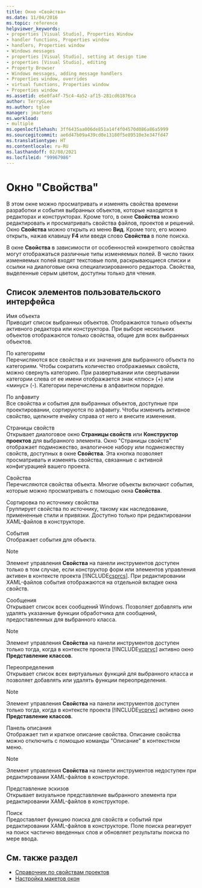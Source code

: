 ```yaml
---
title: Окно «Свойства»
ms.date: 11/04/2016
ms.topic: reference
helpviewer_keywords:
- properties [Visual Studio], Properties Window
- handler functions, Properties window
- handlers, Properties window
- Windows messages
- properties [Visual Studio], setting at design time
- properties [Visual Studio], editing
- Property Browser
- Windows messages, adding message handlers
- Properties window, overrides
- virtual functions, Properties window
- Properties window
ms.assetid: e6e0fa4f-75c4-4a52-af15-281cd61876ca
author: TerryGLee
ms.author: tglee
manager: jmartens
ms.workload:
- multiple
ms.openlocfilehash: 3ff6435aa006de851a14f4f04570d086a86a5999
ms.sourcegitcommit: ae6d47b09a439cd0e13180f5e89510e3e347fd47
ms.translationtype: HT
ms.contentlocale: ru-RU
ms.lasthandoff: 02/08/2021
ms.locfileid: "99967986"
---
```

# <a name="properties-window"></a>Окно "Свойства"

В этом окне можно просматривать и изменять свойства времени разработки и события выбранных объектов, которые находятся в редакторах и конструкторах. Кроме того, в окне **Свойства** можно редактировать и просматривать свойства файлов, проектов и решений. Окно **Свойства** можно открыть из меню **Вид**. Кроме того, его можно открыть, нажав клавишу **F4** или введя слово **Свойства** в поле поиска.

В окне **Свойства** в зависимости от особенностей конкретного свойства могут отображаться различные типы изменяемых полей. В число таких изменяемых полей входят текстовые поля, раскрывающиеся списки и ссылки на диалоговые окна специализированного редактора. Свойства, выделенные серым цветом, доступны только для чтения.

## <a name="uielement-list"></a>Список элементов пользовательского интерфейса

Имя объекта\
Приводит список выбранных объектов. Отображаются только объекты активного редактора или конструктора. При выборе нескольких объектов отображаются только свойства, общие для всех выбранных объектов.

По категориям\
Перечисляются все свойства и их значения для выбранного объекта по категориям. Чтобы сократить количество отображаемых свойств, можно свернуть категорию. При развертывании или свертывании категории слева от ее имени отображается знак «плюс» (+) или «минус» (-). Категории перечислены в алфавитном порядке.

По алфавиту\
Все свойства и события для выбранных объектов, доступные при проектировании, сортируются по алфавиту. Чтобы изменить активное свойство, щелкните ячейку справа от него и внесите изменения.

Страницы свойств\
Открывает диалоговое окно **Страницы свойств** или **Конструктор проектов** для выбранного элемента. Окно "Страницы свойств" отображает подмножество, аналогичное набору или подмножеству свойств, доступных в окне **Свойства**. Эта кнопка позволяет просматривать и изменять свойства, связанные с активной конфигурацией вашего проекта.

Свойства\
Перечисляются свойства объекта. Многие объекты включают события, которые можно просматривать с помощью окна **Свойства**.

Сортировка по источнику свойства\
Группирует свойства по источнику, такому как наследование, примененные стили и привязки. Доступно только при редактировании XAML-файлов в конструкторе.

События\
Отображает события для объекта.

> [!NOTE]
> Элемент управления **Свойства** на панели инструментов доступен только в том случае, если конструктор форм или элементов управления активен в контексте проекта [!INCLUDE[csprcs](../../data-tools/includes/csprcs_md.md)]. При редактировании XAML-файлов события отображаются на отдельной вкладке окна свойств.

Сообщения\
Открывает список всех сообщений Windows. Позволяет добавлять или удалять указанные функции обработчика для сообщений, предоставленных для выбранного класса.

> [!NOTE]
> Элемент управления **Свойства** на панели инструментов доступен только тогда, когда в контексте проекта [!INCLUDE[vcprvc](../../code-quality/includes/vcprvc_md.md)] активно окно **Представление классов**.

Переопределения\
Открывает список всех виртуальных функций для выбранного класса и позволяет добавлять или удалять функции переопределения.

> [!NOTE]
> Элемент управления **Свойства** на панели инструментов доступен только тогда, когда в контексте проекта [!INCLUDE[vcprvc](../../code-quality/includes/vcprvc_md.md)] активно окно **Представление классов**.

Панель описания\
Отображает тип и краткое описание свойства. Описание свойства можно отключить с помощью команды "Описание" в контекстном меню.

> [!NOTE]
> Элемент управления **Свойства** на панели инструментов недоступен при редактировании XAML-файлов в конструкторе.

Представление эскизов\
Открывает визуальное представление выбранного элемента при редактировании XAML-файлов в конструкторе.

Поиск\
Предоставляет функцию поиска для свойств и событий при редактировании XAML-файлов в конструкторе. Поле поиска реагирует на поиск частично введенных слов и обновляет результаты поиска по мере ввода.

## <a name="see-also"></a>См. также раздел

- [Справочник по свойствам проектов](../../ide/reference/project-properties-reference.md)
- [Настройка макетов окон](../../ide/customizing-window-layouts-in-visual-studio.md)
